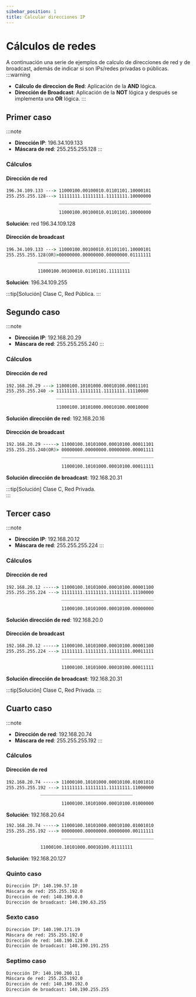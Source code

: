 ```yaml
---
sibebar_position: 1
title: Calcular direcciones IP
---
```


# Cálculos de redes
A continuación una serie de ejemplos de calculo de direcciones de red y de broadcast, además de indicar si son IPs/redes privadas o públicas.
:::warning
- **Cálculo de direccion de Red**: Aplicación de la **AND** lógica.
- **Dirección de Broadcast**: Aplicación de la **NOT** lógica y después se implementa una **OR** lógica.
:::


## Primer caso
:::note
- **Dirección IP**: 196.34.109.133 
- **Máscara de red**: 255.255.255.128
:::

### Cálculos
#### Dirección de red
```cmd
196.34.109.133 ---> 11000100.00100010.01101101.10000101
255.255.255.128---> 11111111.11111111.11111111.10000000
                    ___________________________________

                    11000100.00100010.01101101.10000000
```

**Solución**: red 196.34.109.128

#### Dirección de broadcast
```cmd
196.34.109.133 ---> 11000100.00100010.01101101.10000101
255.255.255.128(OR)>00000000.00000000.00000000.01111111
		    ___________________________________

		    11000100.00100010.01101101.11111111 
```
**Solución**: 196.34.109.255	

:::tip[Solución]
Clase C, Red Pública.
:::


## Segundo caso
:::note
- **Dirección IP**: 192.168.20.29
- **Máscara de red**: 255.255.255.240
:::

### Cálculos
#### Dirección de red
```cmd
192.168.20.29 ---> 11000100.10101000.00010100.00011101
255.255.255.240 -> 11111111.11111111.11111111.11110000
                   ___________________________________

                   11000100.10101000.00010100.00010000 
```

**Solución dirección de red**: 192.168.20.16

#### Dirección de broadcast
```cmd
192.168.20.29 -----> 11000100.10101000.00010100.00011101
255.255.255.240(OR)> 00000000.00000000.00000000.00001111
                     ___________________________________
                    
                     11000100.10101000.00010100.00011111 
```
**Solución dirección de broadcast**:  192.168.20.31

:::tip[Solución]
Clase C, Red Privada.		
:::



## Tercer caso
:::note
- **Dirección IP**: 192.168.20.12
- **Máscara de red**: 255.255.255.224
:::


### Cálculos
#### Dirección de red
```cmd
192.168.20.12 -----> 11000100.10101000.00010100.00001100
255.255.255.224 ---> 11111111.11111111.11111111.11100000
                     ___________________________________

                     11000100.10101000.00010100.00000000 
```
**Solución dirección de red**: 192.168.20.0

#### Dirección de broadcast
```cmd
192.168.20.12 -----> 11000100.10101000.00010100.00001100
255.255.255.224 ---> 11111111.11111111.11111111.00011111
                     ___________________________________

                     11000100.10101000.00010100.00011111 
```

**Solución dirección de broadcast**: 192.168.20.31

:::tip[Solución]
Clase C, Red Privada.
:::


## Cuarto caso
:::note
- **Dirección de red**: 192.168.20.74
- **Máscara de red**: 255.255.255.192
:::

### Cálculos
#### Dirección de red
```cmd
192.168.20.74 -----> 11000100.10101000.00010100.01001010
255.255.255.192 ---> 11111111.11111111.11111111.11000000
		     ___________________________________

                     11000100.10101000.00010100.01000000 
```

**Solución**: 192.168.20.64

```cmd
192.168.20.74 -----> 11000100.10101000.00010100.01001010	
255.255.255.192 ---> 00000000.00000000.00000000.00111111
                     ___________________________________

		     11000100.10101000.00010100.01111111
```

**Solución**: 192.168.20.127

 
### Quinto caso
```cmd
Dirección IP: 140.190.57.10 
Máscara de red: 255.255.192.0
Dirección de red: 140.190.0.0
Dirección de broadcast: 140.190.63.255
```

### Sexto caso
```cmd
Dirección IP: 140.190.171.19
Máscara de red: 255.255.192.0
Dirección de red: 140.190.128.0
Dirección de broadcast: 140.190.191.255
```
### Septimo caso
```cmd
Dirección IP: 140.190.200.11 
Máscara de red: 255.255.192.0
Dirección de red: 140.190.192.0
Dirección de broadcast: 140.190.255.255
